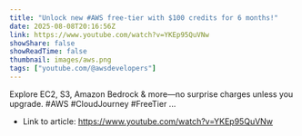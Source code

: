 ```yaml
---
title: "Unlock new #AWS free-tier with $100 credits for 6 months!"
date: 2025-08-08T20:16:56Z
link: https://www.youtube.com/watch?v=YKEp95QuVNw
showShare: false
showReadTime: false
thumbnail: images/aws.png
tags: ["youtube.com/@awsdevelopers"]
---
```

Explore EC2, S3, Amazon Bedrock & more—no surprise charges unless you upgrade. #AWS #CloudJourney #FreeTier ...

- Link to article: https://www.youtube.com/watch?v=YKEp95QuVNw